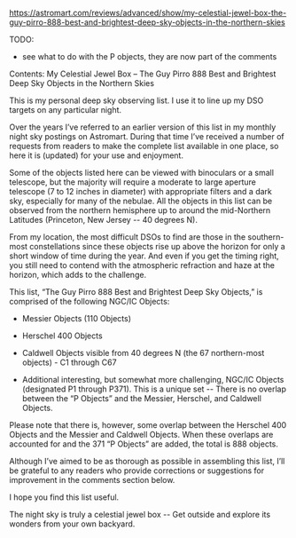 https://astromart.com/reviews/advanced/show/my-celestial-jewel-box-the-guy-pirro-888-best-and-brightest-deep-sky-objects-in-the-northern-skies

TODO:

- see what to do with the P objects, they are now part of the comments


Contents:
My Celestial Jewel Box – The Guy Pirro 888 Best and Brightest Deep Sky Objects in the Northern Skies

This is my personal deep sky observing list. I use it to line up my DSO targets on any particular night.

Over the years I’ve referred to an earlier version of this list in my monthly night sky postings on Astromart. During that time I’ve received a number of requests from readers to make the complete list available in one place, so here it is (updated) for your use and enjoyment.

Some of the objects listed here can be viewed with binoculars or a small telescope, but the majority will require a moderate to large aperture telescope (7 to 12 inches in diameter) with appropriate filters and a dark sky, especially for many of the nebulae. All the objects in this list can be observed from the northern hemisphere up to around the mid-Northern Latitudes (Princeton, New Jersey -- 40 degrees N).

From my location, the most difficult DSOs to find are those in the southern-most constellations since these objects rise up above the horizon for only a short window of time during the year. And even if you get the timing right, you still need to contend with the atmospheric refraction and haze at the horizon, which adds to the challenge.

This list, “The Guy Pirro 888 Best and Brightest Deep Sky Objects,” is comprised of the following NGC/IC Objects:

- Messier Objects (110 Objects)

- Herschel 400 Objects

- Caldwell Objects visible from 40 degrees N (the 67 northern-most objects) - C1 through C67

- Additional interesting, but somewhat more challenging, NGC/IC Objects (designated P1 through P371). This is a unique set -- There is no overlap between the “P Objects” and the Messier, Herschel, and Caldwell Objects.



Please note that there is, however, some overlap between the Herschel 400 Objects and the Messier and Caldwell Objects. When these overlaps are accounted for and the 371 “P Objects” are added, the total is 888 objects.

Although I’ve aimed to be as thorough as possible in assembling this list, I’ll be grateful to any readers who provide corrections or suggestions for improvement in the comments section below.

I hope you find this list useful.

The night sky is truly a celestial jewel box -- Get outside and explore its wonders from your own backyard.

